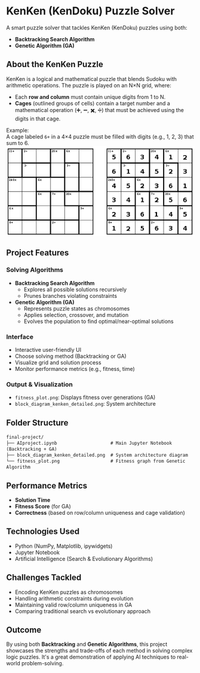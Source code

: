 #  KenKen (KenDoku) Puzzle Solver

A smart puzzle solver that tackles KenKen (KenDoku) puzzles using both:
-  **Backtracking Search Algorithm**
-  **Genetic Algorithm (GA)**


##  About the KenKen Puzzle

KenKen is a logical and mathematical puzzle that blends Sudoku with arithmetic operations. The puzzle is played on an N×N grid, where:
- Each **row and column** must contain unique digits from 1 to N.
- **Cages** (outlined groups of cells) contain a target number and a mathematical operation (➕, ➖, ✖️, ➗) that must be achieved using the digits in that cage.

Example:  
A cage labeled `6+` in a 4×4 puzzle must be filled with digits (e.g., 1, 2, 3) that sum to 6.
![KenKen Solver Screenshot](Screenshot%202025-04-24%20143755.png)





##  Project Features

###  Solving Algorithms
- **Backtracking Search Algorithm**
  - Explores all possible solutions recursively
  - Prunes branches violating constraints
- **Genetic Algorithm (GA)**
  - Represents puzzle states as chromosomes
  - Applies selection, crossover, and mutation
  - Evolves the population to find optimal/near-optimal solutions

###  Interface
- Interactive user-friendly UI
- Choose solving method (Backtracking or GA)
- Visualize grid and solution process
- Monitor performance metrics (e.g., fitness, time)

###  Output & Visualization
-  `fitness_plot.png`: Displays fitness over generations (GA)
-  `block_diagram_kenken_detailed.png`: System architecture



##  Folder Structure
```
final-project/
├── AIproject.ipynb                    # Main Jupyter Notebook (Backtracking + GA)
├── block_diagram_kenken_detailed.png  # System architecture diagram
└── fitness_plot.png                   # Fitness graph from Genetic Algorithm
```


##  Performance Metrics

-  **Solution Time**
-  **Fitness Score** (for GA)
-  **Correctness** (based on row/column uniqueness and cage validation)



##  Technologies Used

- Python (NumPy, Matplotlib, ipywidgets)
- Jupyter Notebook
- Artificial Intelligence (Search & Evolutionary Algorithms)


##  Challenges Tackled

- Encoding KenKen puzzles as chromosomes
- Handling arithmetic constraints during evolution
- Maintaining valid row/column uniqueness in GA
- Comparing traditional search vs evolutionary approach



##  Outcome

By using both **Backtracking** and **Genetic Algorithms**, this project showcases the strengths and trade-offs of each method in solving complex logic puzzles. It's a great demonstration of applying AI techniques to real-world problem-solving.

